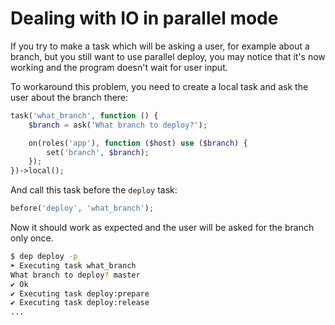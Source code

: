 # Dealing with IO in parallel mode

If you try to make a task which will be asking a user, for example about a branch,
but you still want to use parallel deploy, you may notice that it's now working and the program doesn't wait for user input.

To workaround this problem, you need to create a local task and ask the user about the branch there:

~~~php
task('what_branch', function () {
    $branch = ask('What branch to deploy?');

    on(roles('app'), function ($host) use ($branch) {
        set('branch', $branch);
    });
})->local();
~~~

And call this task before the `deploy` task:

~~~php
before('deploy', 'what_branch');
~~~

Now it should work as expected and the user will be asked for the branch only once.

~~~sh
$ dep deploy -p
➤ Executing task what_branch
What branch to deploy? master
✔ Ok
✔ Executing task deploy:prepare
✔ Executing task deploy:release
...
~~~
